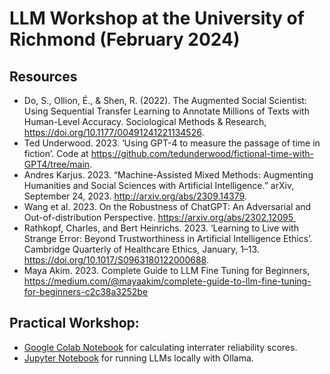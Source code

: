 # LLM Workshop at the University of Richmond (February 2024)

## Resources
- Do, S., Ollion, É., & Shen, R. (2022). The Augmented Social Scientist: Using Sequential Transfer Learning to Annotate Millions of Texts with Human-Level Accuracy. Sociological Methods & Research, https://doi.org/10.1177/00491241221134526.
- Ted Underwood. 2023. ‘Using GPT-4 to measure the passage of time in fiction’. Code at https://github.com/tedunderwood/fictional-time-with-GPT4/tree/main.
- Andres Karjus. 2023. “Machine-Assisted Mixed Methods: Augmenting Humanities and Social Sciences with Artificial Intelligence.” arXiv, September 24, 2023. http://arxiv.org/abs/2309.14379.
- Wang et al. 2023. On the Robustness of ChatGPT: An Adversarial and Out-of-distribution Perspective. https://arxiv.org/abs/2302.12095 
- Rathkopf, Charles, and Bert Heinrichs. 2023. ‘Learning to Live with Strange Error: Beyond Trustworthiness in Artificial Intelligence Ethics’. Cambridge Quarterly of Healthcare Ethics, January, 1–13. https://doi.org/10.1017/S0963180122000688.
- Maya Akim. 2023. Complete Guide to LLM Fine Tuning for Beginners, https://medium.com/@mayaakim/complete-guide-to-llm-fine-tuning-for-beginners-c2c38a3252be 

## Practical Workshop:
- [Google Colab Notebook](https://colab.research.google.com/drive/14EmLPNcJkf4geAK0dwuodhknbbp089Df?usp=sharing) for calculating interrater reliability scores.
- [Jupyter Notebook](https://github.com/villaorlado/richmond2024/blob/main/local%20llm%20ollama.ipynb) for running LLMs locally with Ollama.
